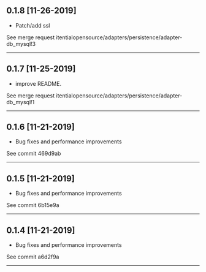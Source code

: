 
## 0.1.8 [11-26-2019]

* Patch/add ssl

See merge request itentialopensource/adapters/persistence/adapter-db_mysql!3

---

## 0.1.7 [11-25-2019]

* improve README.

See merge request itentialopensource/adapters/persistence/adapter-db_mysql!1

---

## 0.1.6 [11-21-2019]

* Bug fixes and performance improvements

See commit 469d9ab

---

## 0.1.5 [11-21-2019]

* Bug fixes and performance improvements

See commit 6b15e9a

---

## 0.1.4 [11-21-2019]

* Bug fixes and performance improvements

See commit a6d2f9a

---
